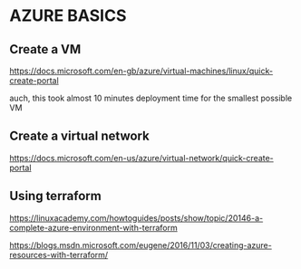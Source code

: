 # AZURE BASICS

## Create a VM

https://docs.microsoft.com/en-gb/azure/virtual-machines/linux/quick-create-portal

auch, this took almost 10 minutes deployment time for the smallest possible VM

## Create a virtual network

https://docs.microsoft.com/en-us/azure/virtual-network/quick-create-portal

## Using terraform

https://linuxacademy.com/howtoguides/posts/show/topic/20146-a-complete-azure-environment-with-terraform

https://blogs.msdn.microsoft.com/eugene/2016/11/03/creating-azure-resources-with-terraform/
